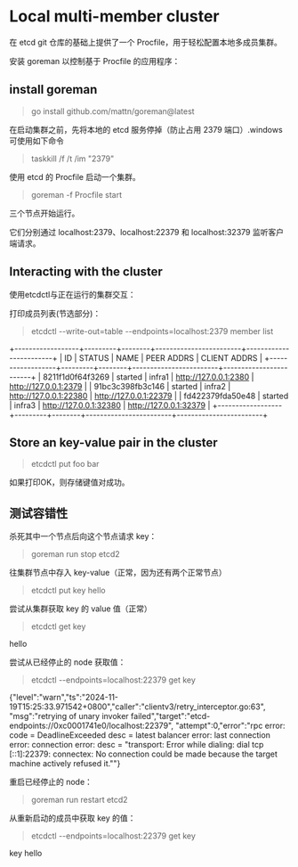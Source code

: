 #  Local multi-member cluster

在 etcd git 仓库的基础上提供了一个 Procfile，用于轻松配置本地多成员集群。

安装 goreman 以控制基于 Procfile 的应用程序：

## install goreman

> go install github.com/mattn/goreman@latest

在启动集群之前，先将本地的 etcd 服务停掉（防止占用 2379 端口）.windows可使用如下命令

>taskkill /f /t /im "2379"

使用 etcd 的 Procfile 启动一个集群。

>goreman -f Procfile start

三个节点开始运行。

它们分别通过 localhost:2379、localhost:22379 和 localhost:32379 监听客户端请求。

## Interacting with the cluster

使用etcdctl与正在运行的集群交互：

打印成员列表(节选部分)：

> etcdctl --write-out=table --endpoints=localhost:2379 member list

+------------------+---------+--------+------------------------+------------------------+
|        ID        | STATUS  |  NAME  |       PEER ADDRS       |      CLIENT ADDRS      |
+------------------+---------+--------+------------------------+------------------------+
| 8211f1d0f64f3269 | started | infra1 | http://127.0.0.1:2380  | http://127.0.0.1:2379  |
| 91bc3c398fb3c146 | started | infra2 | http://127.0.0.1:22380 | http://127.0.0.1:22379 |
| fd422379fda50e48 | started | infra3 | http://127.0.0.1:32380 | http://127.0.0.1:32379 |
+------------------+---------+--------+------------------------+------------------------+

## Store an key-value pair in the cluster

> etcdctl put foo bar

如果打印OK，则存储键值对成功。

## 测试容错性

杀死其中一个节点后向这个节点请求 key：

> goreman run stop etcd2

往集群节点中存入 key-value（正常，因为还有两个正常节点）

> etcdctl put key hello

尝试从集群获取 key 的 value 值（正常）

> etcdctl get key

hello

尝试从已经停止的 node 获取值：

> etcdctl --endpoints=localhost:22379 get key

{"level":"warn","ts":"2024-11-19T15:25:33.971542+0800","caller":"clientv3/retry_interceptor.go:63",
"msg":"retrying of unary invoker failed","target":"etcd-endpoints://0xc0001741e0/localhost:22379",
"attempt":0,"error":"rpc error: code = DeadlineExceeded desc = latest balancer error: last connection error: connection error: 
desc = \"transport: Error while dialing: dial tcp [::1]:22379: connectex: No connection could be made because the target machine actively refused it.\""}

重启已经停止的 node：

> goreman run restart etcd2

从重新启动的成员中获取 key 的值：

> etcdctl --endpoints=localhost:22379 get key

key
hello